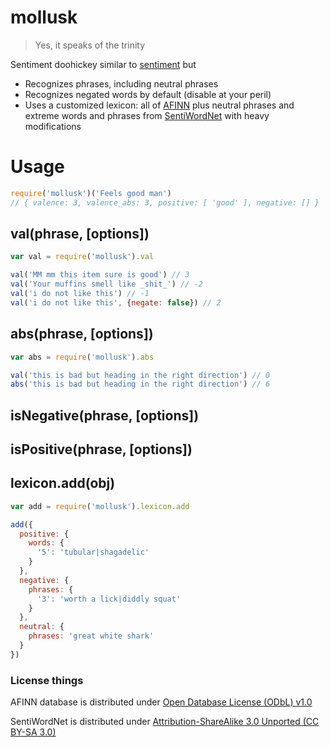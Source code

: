 # mollusk

> Yes, it speaks of the trinity

Sentiment doohickey similar to [sentiment](https://github.com/thisandagain/sentiment) but

* Recognizes phrases, including neutral phrases
* Recognizes negated words by default (disable at your peril)
* Uses a customized lexicon: all of [AFINN](http://www2.imm.dtu.dk/pubdb/views/publication_details.php?id=6010) plus neutral phrases and extreme words and phrases from [SentiWordNet](http://sentiwordnet.isti.cnr.it/) with heavy modifications

# Usage

```js
require('mollusk')('Feels good man')
// { valence: 3, valence_abs: 3, positive: [ 'good' ], negative: [] }
```

## val(phrase, [options])

```js
var val = require('mollusk').val

val('MM mm this item sure is good') // 3
val('Your muffins smell like _shit_') // -2
val('i do not like this') // -1
val('i do not like this', {negate: false}) // 2
```

## abs(phrase, [options])

```js
var abs = require('mollusk').abs

val('this is bad but heading in the right direction') // 0
abs('this is bad but heading in the right direction') // 6
```

## isNegative(phrase, [options])

## isPositive(phrase, [options])

## lexicon.add(obj)

```js
var add = require('mollusk').lexicon.add

add({
  positive: {
    words: {
      '5': 'tubular|shagadelic'
    }
  },
  negative: {
    phrases: {
      '3': 'worth a lick|diddly squat'
    }
  },
  neutral: {
    phrases: 'great white shark'
  }
})
```

### License things

AFINN database is distributed under [Open Database License (ODbL) v1.0](http://www.opendatacommons.org/licenses/odbl/1.0/)

SentiWordNet is distributed under [Attribution-ShareAlike 3.0 Unported (CC BY-SA 3.0)](http://creativecommons.org/licenses/by-sa/3.0//)
